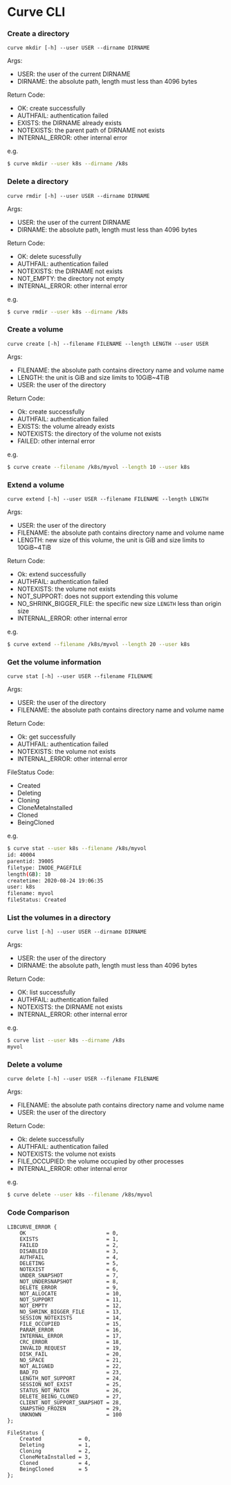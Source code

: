 # Curve CLI

### Create a directory

`curve mkdir [-h] --user USER --dirname DIRNAME`

Args:
- USER: the user of the current DIRNAME
- DIRNAME: the absolute path, length must less than 4096 bytes

Return Code:
- OK: create successfully
- AUTHFAIL: authentication failed
- EXISTS: the DIRNAME already exists
- NOTEXISTS: the parent path of DIRNAME not exists
- INTERNAL_ERROR: other internal error

e.g.
 
```bash
$ curve mkdir --user k8s --dirname /k8s
```

### Delete a directory

`curve rmdir [-h] --user USER --dirname DIRNAME`

Args:
- USER: the user of the current DIRNAME
- DIRNAME: the absolute path, length must less than 4096 bytes

Return Code:
- OK: delete sucessfully
- AUTHFAIL: authentication failed
- NOTEXISTS: the DIRNAME not exists
- NOT_EMPTY: the directory not empty
- INTERNAL_ERROR: other internal error

e.g.

```bash
$ curve rmdir --user k8s --dirname /k8s
```

### Create a volume

`curve create [-h] --filename FILENAME --length LENGTH --user USER`

Args: 
- FILENAME: the absolute path contains directory name and volume name
- LENGTH: the unit is GiB and size limits to 10GiB~4TiB
- USER: the user of the directory

Return Code:
- Ok: create successfully
- AUTHFAIL: authentication failed
- EXISTS: the volume already exists
- NOTEXISTS: the directory of the volume not exists
- FAILED: other internal error

e.g.

```bash
$ curve create --filename /k8s/myvol --length 10 --user k8s
```

### Extend a volume

`curve extend [-h] --user USER --filename FILENAME --length LENGTH`

Args:
- USER: the user of the directory
- FILENAME: the absolute path contains directory name and volume name
- LENGTH: new size of this volume, the unit is GiB and size limits to 10GiB~4TiB

Return Code:
- Ok: extend successfully
- AUTHFAIL: authentication failed
- NOTEXISTS: the volume not exists
- NOT_SUPPORT: does not support extending this volume
- NO_SHRINK_BIGGER_FILE: the specific new size `LENGTH` less than origin size
- INTERNAL_ERROR: other internal error

e.g.

```bash
$ curve extend --filename /k8s/myvol --length 20 --user k8s
```

### Get the volume information

`curve stat [-h] --user USER --filename FILENAME`

Args: 
- USER: the user of the directory
- FILENAME: the absolute path contains directory name and volume name

Return Code:
- Ok: get successfully
- AUTHFAIL: authentication failed
- NOTEXISTS: the volume not exists
- INTERNAL_ERROR: other internal error

FileStatus Code:
- Created
- Deleting
- Cloning
- CloneMetaInstalled
- Cloned
- BeingCloned

e.g.

```bash
$ curve stat --user k8s --filename /k8s/myvol
id: 40004
parentid: 39005
filetype: INODE_PAGEFILE
length(GB): 10
createtime: 2020-08-24 19:06:35
user: k8s
filename: myvol
fileStatus: Created
```

### List the volumes in a directory

`curve list [-h] --user USER --dirname DIRNAME`

Args:
- USER: the user of the directory
- DIRNAME: the absolute path, length must less than 4096 bytes

Return Code:
- OK: list successfully
- AUTHFAIL: authentication failed
- NOTEXISTS: the DIRNAME not exists
- INTERNAL_ERROR: other internal error

e.g.

```bash
$ curve list --user k8s --dirname /k8s
myvol
```

### Delete a volume

`curve delete [-h] --user USER --filename FILENAME`

Args:
- FILENAME: the absolute path contains directory name and volume name
- USER: the user of the directory

Return Code:
- Ok: delete successfully
- AUTHFAIL: authentication failed
- NOTEXISTS: the volume not exists
- FILE_OCCUPIED: the volume occupied by other processes
- INTERNAL_ERROR: other internal error

e.g.

```bash
$ curve delete --user k8s --filename /k8s/myvol
```

### Code Comparison

```text
LIBCURVE_ERROR {
    OK                          = 0,
    EXISTS                      = 1,
    FAILED                      = 2,
    DISABLEIO                   = 3,
    AUTHFAIL                    = 4,
    DELETING                    = 5,
    NOTEXIST                    = 6,
    UNDER_SNAPSHOT              = 7,
    NOT_UNDERSNAPSHOT           = 8,
    DELETE_ERROR                = 9,
    NOT_ALLOCATE                = 10,
    NOT_SUPPORT                 = 11,
    NOT_EMPTY                   = 12,
    NO_SHRINK_BIGGER_FILE       = 13,
    SESSION_NOTEXISTS           = 14,
    FILE_OCCUPIED               = 15,
    PARAM_ERROR                 = 16,
    INTERNAL_ERROR              = 17,
    CRC_ERROR                   = 18,
    INVALID_REQUEST             = 19,
    DISK_FAIL                   = 20,
    NO_SPACE                    = 21,
    NOT_ALIGNED                 = 22,
    BAD_FD                      = 23,
    LENGTH_NOT_SUPPORT          = 24,
    SESSION_NOT_EXIST           = 25,
    STATUS_NOT_MATCH            = 26,
    DELETE_BEING_CLONED         = 27,
    CLIENT_NOT_SUPPORT_SNAPSHOT = 28,
    SNAPSTHO_FROZEN             = 29,
    UNKNOWN                     = 100
};

FileStatus {
    Created            = 0,
    Deleting           = 1,
    Cloning            = 2,
    CloneMetaInstalled = 3,
    Cloned             = 4,
    BeingCloned        = 5
};
```
